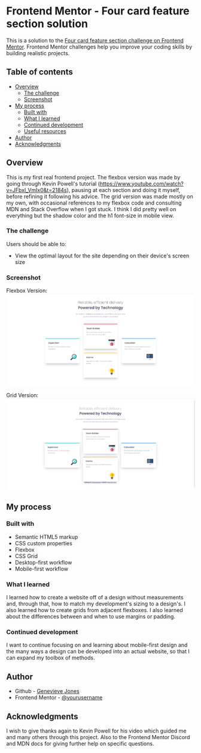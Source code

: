 # Frontend Mentor - Four card feature section solution

This is a solution to the [Four card feature section challenge on Frontend Mentor](https://www.frontendmentor.io/challenges/four-card-feature-section-weK1eFYK). Frontend Mentor challenges help you improve your coding skills by building realistic projects. 

## Table of contents

- [Overview](#overview)
  - [The challenge](#the-challenge)
  - [Screenshot](#screenshot)
- [My process](#my-process)
  - [Built with](#built-with)
  - [What I learned](#what-i-learned)
  - [Continued development](#continued-development)
  - [Useful resources](#useful-resources)
- [Author](#author)
- [Acknowledgments](#acknowledgments)

## Overview
This is my first real frontend project. The flexbox version was made by going through Kevin Powell's tutorial (https://www.youtube.com/watch?v=JFbxl_VmIx0&t=2184s), pausing at each section and doing it myself, before refining it following his advice. The grid version was made mostly on my own, with occasional references to my flexbox code and consulting MDN and Stack Overflow when I got stuck. I think I did pretty well on everything but the shadow color and the h1 font-size in mobile view.

### The challenge

Users should be able to:

- View the optimal layout for the site depending on their device's screen size

### Screenshot

Flexbox Version:
![](screenshots/flexbox-ver-screenshot.png)

Grid Version:
![](screenshots/grid-ver-screenshot.png)

## My process

### Built with

- Semantic HTML5 markup
- CSS custom properties
- Flexbox
- CSS Grid
- Desktop-first workflow
- Mobile-first workflow

### What I learned

I learned how to create a website off of a design without measurements and, through that, how to match my development's sizing to a design's. I also learned how to create grids from adjacent flexboxes. I also learned about the differences between and when to use margins or padding.

### Continued development

I want to continue focusing on and learning about mobile-first design and the many ways a design can be developed into an actual website, so that I can expand my toolbox of methods.


## Author

- Github - [Genevieve Jones](https://github.com/Jeanneveev)
- Frontend Mentor - [@yourusername](https://www.frontendmentor.io/profile/Jeanneveev)


## Acknowledgments
I wish to give thanks again to Kevin Powell for his video which guided me and many others through this project. Also to the Frontend Mentor Discord and MDN docs for giving further help on specific questions.